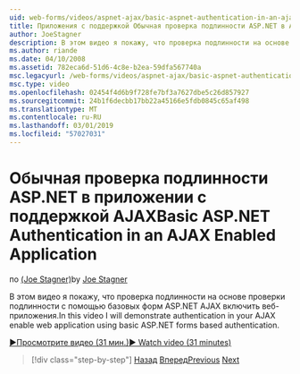 ```yaml
---
uid: web-forms/videos/aspnet-ajax/basic-aspnet-authentication-in-an-ajax-enabled-application
title: Приложения с поддержкой Обычная проверка подлинности ASP.NET в AJAX | Документация Майкрософт
author: JoeStagner
description: В этом видео я покажу, что проверка подлинности на основе проверки подлинности с помощью базовых форм ASP.NET AJAX включить веб-приложения.
ms.author: riande
ms.date: 04/10/2008
ms.assetid: 782eca6d-51d6-4c8e-b2ea-59dfa567740a
msc.legacyurl: /web-forms/videos/aspnet-ajax/basic-aspnet-authentication-in-an-ajax-enabled-application
msc.type: video
ms.openlocfilehash: 02454f4d6b9f728fe7bf3a7627dbe5c26d857927
ms.sourcegitcommit: 24b1f6decbb17bb22a45166e5fdb0845c65af498
ms.translationtype: MT
ms.contentlocale: ru-RU
ms.lasthandoff: 03/01/2019
ms.locfileid: "57027031"
---
```

<a name="basic-aspnet-authentication-in-an-ajax-enabled-application"></a><span data-ttu-id="18139-103">Обычная проверка подлинности ASP.NET в приложении с поддержкой AJAX</span><span class="sxs-lookup"><span data-stu-id="18139-103">Basic ASP.NET Authentication in an AJAX Enabled Application</span></span>
====================
<span data-ttu-id="18139-104">по [(Joe Stagner)](https://github.com/JoeStagner)</span><span class="sxs-lookup"><span data-stu-id="18139-104">by [Joe Stagner](https://github.com/JoeStagner)</span></span>

<span data-ttu-id="18139-105">В этом видео я покажу, что проверка подлинности на основе проверки подлинности с помощью базовых форм ASP.NET AJAX включить веб-приложения.</span><span class="sxs-lookup"><span data-stu-id="18139-105">In this video I will demonstrate authentication in your AJAX enable web application using basic ASP.NET forms based authentication.</span></span>

[<span data-ttu-id="18139-106">&#9654;Просмотрите видео (31 мин.)</span><span class="sxs-lookup"><span data-stu-id="18139-106">&#9654; Watch video (31 minutes)</span></span>](https://channel9.msdn.com/Blogs/ASP-NET-Site-Videos/basic-aspnet-authentication-in-an-ajax-enabled-application)

> [!div class="step-by-step"]
> <span data-ttu-id="18139-107">[Назад](implement-infinite-data-patterns-in-ajax.md)
> [Вперед](how-to-dynamically-change-css-using-the-aspnet-ajax-updatepanel.md)</span><span class="sxs-lookup"><span data-stu-id="18139-107">[Previous](implement-infinite-data-patterns-in-ajax.md)
[Next](how-to-dynamically-change-css-using-the-aspnet-ajax-updatepanel.md)</span></span>
